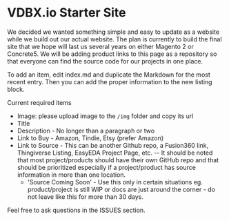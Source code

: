 # VDBX.io Starter Site

We decided we wanted something simple and easy to update as a website while we build out our actual website. The plan is currently to build the final site that we hope will last us several years on either Magento 2 or Concrete5. We will be adding product links to this page as a repository so that everyone can find the source code for our projects in one place. 

To add an item, edit index.md and duplicate the Markdown for the most recent entry. Then you can add the proper information to the new listing block.

Current required items
- Image: please upload image to the `/img` folder and copy its url
- Title
- Description - No longer than a paragraph or two
- Link to Buy - Amazon, Tindie, Etsy (prefer Amazon)
- Link to Source - This can be another Github repo, a Fusion360 link, Thingiverse Listing, EasyEDA Project Page, etc. -- It should be noted that most project/products should have their own GitHub repo and that should be prioritized especially if a project/product has source information in more than one location.
  - 'Source Coming Soon' - Use this only in certain situations eg. product/project is still WIP or docs are just around the corner - do not leave like this for more than 30 days.
  
  
 Feel free to ask questions in the ISSUES section.

